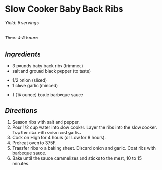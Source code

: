 # Slow Cooker Baby Back Ribs

######  Yield: 6 servings
######  Time:  4-8 hours

##  *Ingredients*
- 3 pounds baby back ribs (trimmed)
- salt and ground black pepper (to taste)
<!--  -->
- 1/2 onion (sliced)
- 1 clove garlic (minced)
<!--  -->
- 1 (18 ounce) bottle barbeque sauce


##  *Directions*
1. Season ribs with salt and pepper.
2. Pour 1/2 cup water into slow cooker. Layer the ribs into the slow cooker. Top the ribs with onion and garlic.
3. Cook on High for 4 hours (or Low for 8 hours).
4. Preheat oven to 375F.
5. Transfer ribs to a baking sheet. Discard onion and garlic. Coat ribs with barbeque sauce.
6. Bake until the sauce caramelizes and sticks to the meat, 10 to 15 minutes.